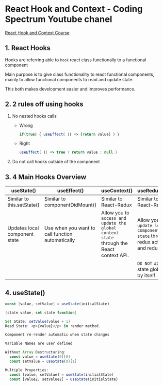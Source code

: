 # React Hook and Context - Coding Spectrum Youtube chanel

[React Hook and Context Course](https://www.youtube.com/watch?v=l8ODM-KoDpA&list=PLMc67XEAt-ywplHhDpoj5vakceZNr8S0B)

## 1. React Hooks

Hooks are referring able to `hook` react class functionally to a functional component

Main purpose is to give class functionality to react functional components, mainly to allow functional components to read and update state.

This both makes development easier and improves performance.

## 2. 2 rules off using hooks

1. No nested hooks calls

   - Wrong

     ```js
     if(true) { useEffect( () => {return value} ) }
     ```

   - Right

     ```js
     useEffect( () => true ? return value : null )
     ```

1. Do not call hooks outside of the component

## 3. 4 Main Hooks Overview

|useState()|useEffect()|useContext()|useReducer()|
|--|--|--|--|
|Similar to this.setState()|Similar to componentDidMount()|Similar to React-Redux|Similar to React-Redux|
|Updates local component state|Use when you want to call function automatically|Allow you to `access and update the global context state` through the React context API.|Allow you to `update local component state` through redux actions and reducers|
||||`DO NOT` update state globally by itself|

## 4. useState()

```js
const [value, setValue] = useState(initialState)

[state value, set state function]

Set State: setValue(value + 1)
Read State: <p>{value}</p> in render method.

Component re-render automatic when state changes

Variable Names are user defined

Without Array Destructuring:
  const value = useState(0)[0]
  const setValue = useState(0)[1]

Multiple Properties:
  const [value, setValue] = useState(initialState)
  const [value2, setValue2] = useState(initialState)
```

